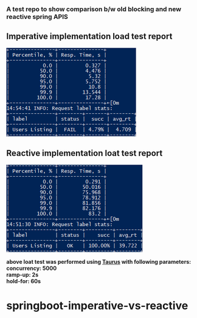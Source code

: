 ### A test repo to show comparison b/w old blocking and new reactive spring APIS



## Imperative implementation load test report <br>
![Alt text](.reports/imperative%20implementation%20load%20test%20report.png?raw=true "Imperative implementation load test report")


## Reactive implementation loat test report <br>
![Alt text](.reports/reactive%20implementation%20load%20test%20report.png?raw=true "Reactive implementation loat test report")


**above loat test was performed using [Taurus](https://gettaurus.org/) with following parameters: <br>
   concurrency: 5000<br>
   ramp-up: 2s<br>
   hold-for: 60s**

# springboot-imperative-vs-reactive
